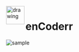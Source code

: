 <img align="left" src="https://raw.githubusercontent.com/cartory/enCoderr-web/gh-pages/34b81a1fb84456c687993c0c35585452.png" alt="drawing" width="50"/>

# enCoderr

![sample](https://cdn.discordapp.com/attachments/694329016110415974/866210781120167966/Screen_Shot_2021-07-18_at_02.52.15.png)